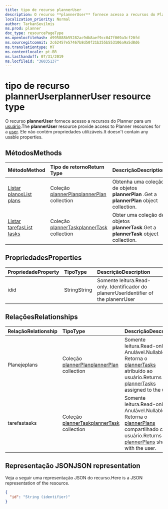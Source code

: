 ```yaml
---
title: tipo de recurso plannerUser
description: O recurso **plannerUser** fornece acesso a recursos do Planner para um usuário. Ele não contém propriedades utilizáveis.
localization_priority: Normal
author: TarkanSevilmis
ms.prod: planner
doc_type: resourcePageType
ms.openlocfilehash: d995888b55282ac9db8aef9cc047f069a3cf20fd
ms.sourcegitcommit: 2c62457e57467b8d50f21b255b553106a9a5d8d6
ms.translationtype: MT
ms.contentlocale: pt-BR
ms.lasthandoff: 07/31/2019
ms.locfileid: "36035137"
---
```

# <a name="planneruser-resource-type"></a><span data-ttu-id="9ebb9-104">tipo de recurso plannerUser</span><span class="sxs-lookup"><span data-stu-id="9ebb9-104">plannerUser resource type</span></span>

<span data-ttu-id="9ebb9-105">O recurso **plannerUser** fornece acesso a recursos do Planner para um [usuário](user.md).</span><span class="sxs-lookup"><span data-stu-id="9ebb9-105">The **plannerUser** resource provide access to Planner resources for a [user](user.md).</span></span> <span data-ttu-id="9ebb9-106">Ele não contém propriedades utilizáveis.</span><span class="sxs-lookup"><span data-stu-id="9ebb9-106">It doesn't contain any usable properties.</span></span>


## <a name="methods"></a><span data-ttu-id="9ebb9-107">Métodos</span><span class="sxs-lookup"><span data-stu-id="9ebb9-107">Methods</span></span>

| <span data-ttu-id="9ebb9-108">Método</span><span class="sxs-lookup"><span data-stu-id="9ebb9-108">Method</span></span>           | <span data-ttu-id="9ebb9-109">Tipo de retorno</span><span class="sxs-lookup"><span data-stu-id="9ebb9-109">Return Type</span></span>    |<span data-ttu-id="9ebb9-110">Descrição</span><span class="sxs-lookup"><span data-stu-id="9ebb9-110">Description</span></span>|
|:---------------|:--------|:----------|
|[<span data-ttu-id="9ebb9-111">Listar planos</span><span class="sxs-lookup"><span data-stu-id="9ebb9-111">List plans</span></span>](../api/planneruser-list-plans.md) |<span data-ttu-id="9ebb9-112">Coleção [plannerPlan](plannerplan.md)</span><span class="sxs-lookup"><span data-stu-id="9ebb9-112">[plannerPlan](plannerplan.md) collection</span></span>| <span data-ttu-id="9ebb9-113">Obtenha uma coleção de objetos **plannerPlan** .</span><span class="sxs-lookup"><span data-stu-id="9ebb9-113">Get a **plannerPlan** object collection.</span></span>|
|[<span data-ttu-id="9ebb9-114">Listar tarefas</span><span class="sxs-lookup"><span data-stu-id="9ebb9-114">List tasks</span></span>](../api/planneruser-list-tasks.md) |<span data-ttu-id="9ebb9-115">Coleção [plannerTask](plannertask.md)</span><span class="sxs-lookup"><span data-stu-id="9ebb9-115">[plannerTask](plannertask.md) collection</span></span>| <span data-ttu-id="9ebb9-116">Obter uma coleção de objetos **plannerTask**.</span><span class="sxs-lookup"><span data-stu-id="9ebb9-116">Get a **plannerTask** object collection.</span></span>|

## <a name="properties"></a><span data-ttu-id="9ebb9-117">Propriedades</span><span class="sxs-lookup"><span data-stu-id="9ebb9-117">Properties</span></span>
| <span data-ttu-id="9ebb9-118">Propriedade</span><span class="sxs-lookup"><span data-stu-id="9ebb9-118">Property</span></span>     | <span data-ttu-id="9ebb9-119">Tipo</span><span class="sxs-lookup"><span data-stu-id="9ebb9-119">Type</span></span>   |<span data-ttu-id="9ebb9-120">Descrição</span><span class="sxs-lookup"><span data-stu-id="9ebb9-120">Description</span></span>|
|:---------------|:--------|:----------|
|<span data-ttu-id="9ebb9-121">id</span><span class="sxs-lookup"><span data-stu-id="9ebb9-121">id</span></span>|<span data-ttu-id="9ebb9-122">String</span><span class="sxs-lookup"><span data-stu-id="9ebb9-122">String</span></span>| <span data-ttu-id="9ebb9-123">Somente leitura.</span><span class="sxs-lookup"><span data-stu-id="9ebb9-123">Read-only.</span></span> <span data-ttu-id="9ebb9-124">Identificador do planenrUser</span><span class="sxs-lookup"><span data-stu-id="9ebb9-124">Identifier of the planenrUser</span></span>|

## <a name="relationships"></a><span data-ttu-id="9ebb9-125">Relações</span><span class="sxs-lookup"><span data-stu-id="9ebb9-125">Relationships</span></span>
| <span data-ttu-id="9ebb9-126">Relação</span><span class="sxs-lookup"><span data-stu-id="9ebb9-126">Relationship</span></span> | <span data-ttu-id="9ebb9-127">Tipo</span><span class="sxs-lookup"><span data-stu-id="9ebb9-127">Type</span></span>   |<span data-ttu-id="9ebb9-128">Descrição</span><span class="sxs-lookup"><span data-stu-id="9ebb9-128">Description</span></span>|
|:---------------|:--------|:----------|
|<span data-ttu-id="9ebb9-129">Planeje</span><span class="sxs-lookup"><span data-stu-id="9ebb9-129">plans</span></span>|<span data-ttu-id="9ebb9-130">Coleção [plannerPlan](plannerplan.md)</span><span class="sxs-lookup"><span data-stu-id="9ebb9-130">[plannerPlan](plannerplan.md) collection</span></span>| <span data-ttu-id="9ebb9-131">Somente leitura.</span><span class="sxs-lookup"><span data-stu-id="9ebb9-131">Read-only.</span></span> <span data-ttu-id="9ebb9-132">Anulável.</span><span class="sxs-lookup"><span data-stu-id="9ebb9-132">Nullable.</span></span> <span data-ttu-id="9ebb9-133">Retorna o [plannerTasks](plannertask.md) atribuído ao usuário.</span><span class="sxs-lookup"><span data-stu-id="9ebb9-133">Returns the [plannerTasks](plannertask.md) assigned to the user.</span></span>|
|<span data-ttu-id="9ebb9-134">tarefas</span><span class="sxs-lookup"><span data-stu-id="9ebb9-134">tasks</span></span>|<span data-ttu-id="9ebb9-135">Coleção [plannerTask](plannertask.md)</span><span class="sxs-lookup"><span data-stu-id="9ebb9-135">[plannerTask](plannertask.md) collection</span></span>| <span data-ttu-id="9ebb9-136">Somente leitura.</span><span class="sxs-lookup"><span data-stu-id="9ebb9-136">Read-only.</span></span> <span data-ttu-id="9ebb9-137">Anulável.</span><span class="sxs-lookup"><span data-stu-id="9ebb9-137">Nullable.</span></span> <span data-ttu-id="9ebb9-138">Retorna o [plannerPlans](plannerplan.md) compartilhado com o usuário.</span><span class="sxs-lookup"><span data-stu-id="9ebb9-138">Returns the [plannerPlans](plannerplan.md) shared with the user.</span></span>|

## <a name="json-representation"></a><span data-ttu-id="9ebb9-139">Representação JSON</span><span class="sxs-lookup"><span data-stu-id="9ebb9-139">JSON representation</span></span>
<span data-ttu-id="9ebb9-140">Veja a seguir uma representação JSON do recurso.</span><span class="sxs-lookup"><span data-stu-id="9ebb9-140">Here is a JSON representation of the resource.</span></span>

<!-- {
  "blockType": "resource",
  "baseType": "microsoft.graph.entity",
  "optionalProperties": [

  ],
  "@odata.type": "microsoft.graph.plannerUser"
}-->

```json
{
  "id": "String (identifier)"
}

```

<!-- uuid: 8fcb5dbc-d5aa-4681-8e31-b001d5168d79
2015-10-25 14:57:30 UTC -->
<!-- {
  "type": "#page.annotation",
  "description": "plannerUser resource",
  "keywords": "",
  "section": "documentation",
  "tocPath": ""
}-->
